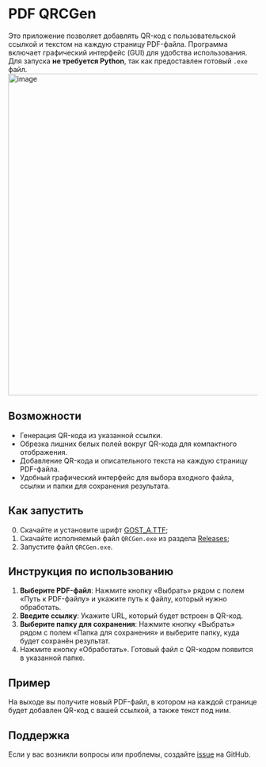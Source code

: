 # PDF QRCGen

Это приложение позволяет добавлять QR-код с пользовательской ссылкой и текстом на каждую страницу PDF-файла. Программа включает графический интерфейс (GUI) для удобства использования. Для запуска **не требуется Python**, так как предоставлен готовый `.exe` файл.
<img src="https://github.com/user-attachments/assets/6154e2c4-4b13-4c93-8021-b3d81d512903" alt="image" width="650">

## Возможности

- Генерация QR-кода из указанной ссылки.
- Обрезка лишних белых полей вокруг QR-кода для компактного отображения.
- Добавление QR-кода и описательного текста на каждую страницу PDF-файла.
- Удобный графический интерфейс для выбора входного файла, ссылки и папки для сохранения результата.

## Как запустить

0. Скачайте и установите шрифт [GOST_A.TTF](https://github.com/AniCatPro/QRCGen/blob/main/GOST_A.TTF);
1. Скачайте исполняемый файл `QRCGen.exe` из раздела [Releases](https://github.com/QRCGen/releases);
2. Запустите файл `QRCGen.exe`.

## Инструкция по использованию

1. **Выберите PDF-файл**: Нажмите кнопку «Выбрать» рядом с полем «Путь к PDF-файлу» и укажите путь к файлу, который нужно обработать.
2. **Введите ссылку**: Укажите URL, который будет встроен в QR-код.
3. **Выберите папку для сохранения**: Нажмите кнопку «Выбрать» рядом с полем «Папка для сохранения» и выберите папку, куда будет сохранён результат.
4. Нажмите кнопку «Обработать». Готовый файл с QR-кодом появится в указанной папке.

## Пример

На выходе вы получите новый PDF-файл, в котором на каждой странице будет добавлен QR-код с вашей ссылкой, а также текст под ним.

## Поддержка

Если у вас возникли вопросы или проблемы, создайте [issue](https://github.com/QRCGen/issues) на GitHub.

